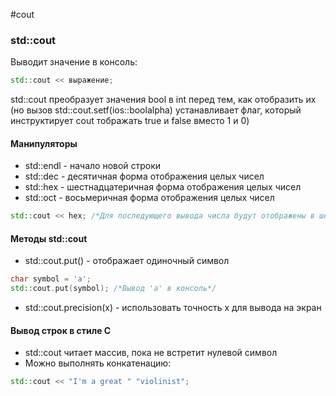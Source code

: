 #cout
### std::cout
Выводит значение в консоль:
```cpp
std::cout << выражение;
```
std::cout преобразует значения bool в int перед тем, как отобразить их (но вызов std::cout.setf(ios::boolalpha) устанавливает флаг, который инструктирует cout тображать true и false вместо 1 и 0)
#### Манипуляторы
- std::endl - начало новой строки
- std::dec - десятичная форма отображения целых чисел
- std::hex - шестнадцатеричная форма отображения целых чисел
- std::oct - восьмеричная форма отображения целых чисел
```cpp
std::cout << hex; /*Для последующего вывода числа будут отображены в шестнадцатеричной форме*/
```
#### Методы std::cout
- std::cout.put() - отображает одиночный символ
```cpp
char symbol = 'a';
std::cout.put(symbol); /*Вывод 'a' в консоль*/
```
- std::cout.precision(x) - использовать  точность x для вывода на экран
#### Вывод строк в стиле C
- std::cout читает массив, пока не встретит нулевой символ 
- Можно выполнять конкатенацию:
```cpp
std::cout << "I'm a great " "violinist";
```
